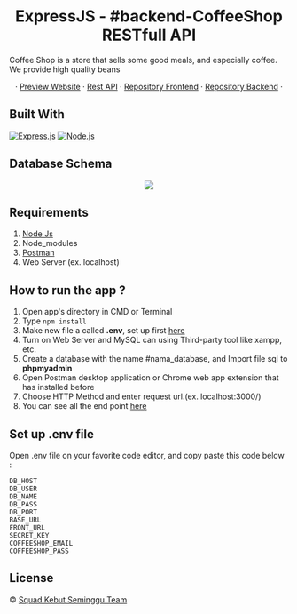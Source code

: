 <h1 align="center">ExpressJS - #backend-CoffeeShop RESTfull API</h1>

Coffee Shop is a store that sells some good meals, and especially coffee. We provide high quality beans

<p align='center'>
   ·
<a href="https://coffeeshop-sks.muchamadagushermawan.online/">Preview Website</a>
   ·
<a href="https://coffee.muchamadagushermawan.online/">Rest API</a> 
   ·
<a href="https://github.com/farrelvarian/coffee-shop">Repository Frontend</a> 
   ·
<a href="https://github.com/farrelvarian/backend-CoffeeShop/">Repository Backend</a> 
   ·

## Built With

[![Express.js](https://img.shields.io/badge/Express.js-4.x-orange.svg?style=rounded-square)](https://expressjs.com/en/starter/installing.html)
[![Node.js](https://img.shields.io/badge/Node.js-v.12.13-green.svg?style=rounded-square)](https://nodejs.org/)

## Database Schema
<p align='center'>
  <span>
      <image src='./screenshot/db.PNG' />
    
## Requirements

1. <a href="https://nodejs.org/en/download/">Node Js</a>
2. Node_modules
3. <a href="https://www.getpostman.com/">Postman</a>
4. Web Server (ex. localhost)

## How to run the app ?

1. Open app's directory in CMD or Terminal
2. Type `npm install`
3. Make new file a called **.env**, set up first [here](#set-up-env-file)
4. Turn on Web Server and MySQL can using Third-party tool like xampp, etc.
5. Create a database with the name #nama_database, and Import file sql to **phpmyadmin**
6. Open Postman desktop application or Chrome web app extension that has installed before
7. Choose HTTP Method and enter request url.(ex. localhost:3000/)
8. You can see all the end point [here](https://documenter.getpostman.com/view/9852901/TzJoEfvL)

## Set up .env file

Open .env file on your favorite code editor, and copy paste this code below :

    DB_HOST
    DB_USER
    DB_NAME
    DB_PASS
    DB_PORT
    BASE_URL
    FRONT_URL
    SECRET_KEY
    COFFEESHOP_EMAIL
    COFFEESHOP_PASS
## License

© [Squad Kebut Seminggu Team](https://github.com/19damah23/coffee-shop/)
